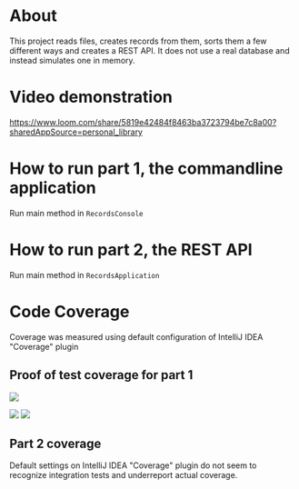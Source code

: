 # About
This project reads files, creates records from them, sorts them a few different ways and creates a REST API. It does not use a real database and instead simulates one in memory.

# Video demonstration

https://www.loom.com/share/5819e42484f8463ba3723794be7c8a00?sharedAppSource=personal_library

# How to run part 1, the commandline application
Run main method in `RecordsConsole`

# How to run part 2, the REST API
Run main method in `RecordsApplication`

# Code Coverage
Coverage was measured using default configuration of IntelliJ IDEA "Coverage" plugin

## Proof of test coverage for part 1
![](https://firebasestorage.googleapis.com/v0/b/firescript-577a2.appspot.com/o/imgs%2Fapp%2Fhadrix%2FoaoIomU0Id.jpg?alt=media&token=1809d9b7-05a2-49e1-894c-1c4735f24cc3)

![](https://firebasestorage.googleapis.com/v0/b/firescript-577a2.appspot.com/o/imgs%2Fapp%2Fhadrix%2FmgJo9ZT79G.jpg?alt=media&token=940c414f-9202-4225-8977-fce8cb88c91d)
![](https://firebasestorage.googleapis.com/v0/b/firescript-577a2.appspot.com/o/imgs%2Fapp%2Fhadrix%2FLxUYooOaYa.jpg?alt=media&token=f54a71f1-68f9-4610-9321-0246383d3840)

## Part 2 coverage

Default settings on IntelliJ IDEA "Coverage" plugin do not seem to recognize integration tests and underreport actual coverage. 


